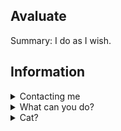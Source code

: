 <!---
Avaluate/Avaluate is a ✨ special ✨ repository because its `README.md` (this file) appears on your GitHub profile.
You can click the Preview link to take a look at your changes.
--->
## Avaluate
Summary: I do as I wish.
## Information
<details><summary>Contacting me</summary>If you wish to contact me for whatever reason:
  
- Discord: `avaluate`
- Email: `avaluate@maindab.org`</details>
<details><summary>What can you do?</summary>Not a lot:
  
- C#: would still consider myself a beginner, all I've made was some simple Windows applications like [this](https://github.com/Avaluate/MainDab) or [this](https://github.com/Avaluate/MultipleRobloxInstances)
- JS: would still consider myself a beginner, most experience is with Discord bots
- (Roblox) Lua: would still consider myself a beginner, haven't worked on a single large project</details>
<details><summary>Cat?</summary>maybe</details>
